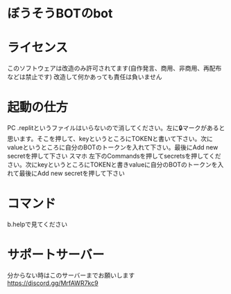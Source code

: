 # ぼうそうBOTのbot
# ライセンス
このソフトウェアは改造のみ許可されてます(自作発言、商用、非商用、再配布などは禁止です)
改造して何かあっても責任は負いません
# 起動の仕方
PC
.replitというファイルはいらないので消してください。左に🔒マークがあると思います。そこを押して、keyというところにTOKENと書いて下さい。次にvalueというところに自分のBOTのトークンを入れて下さい。最後にAdd new secretを押して下さい
スマホ
左下のCommandsを押してsecretsを押してください。次にkeyというところにTOKENと書きvalueに自分のBOTのトークンを入れて最後にAdd new secretを押して下さい
# コマンド
b.helpで見てください
# サポートサーバー
分からない時はこのサーバーまでお願いします
https://discord.gg/MrfAWR7kc9

